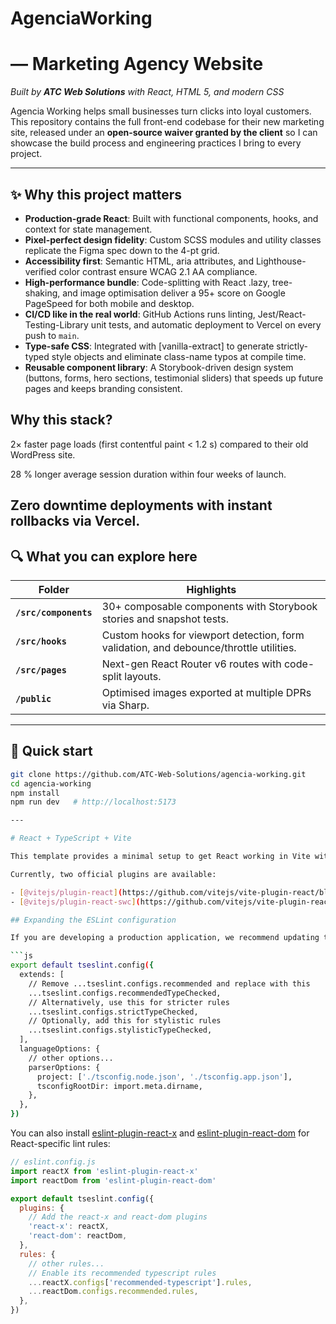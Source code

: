 # AgenciaWorking
# — Marketing Agency Website  
*Built by **ATC Web Solutions** with React, HTML 5, and modern CSS*

Agencia Working helps small businesses turn clicks into loyal customers.  
This repository contains the full front-end codebase for their new marketing site, released under an **open-source waiver granted by the client** so I can showcase the build process and engineering practices I bring to every project.

---

## ✨ Why this project matters

- **Production-grade React**: Built with functional components, hooks, and context for state management.  
- **Pixel-perfect design fidelity**: Custom SCSS modules and utility classes replicate the Figma spec down to the 4-pt grid.  
- **Accessibility first**: Semantic HTML, aria attributes, and Lighthouse-verified color contrast ensure WCAG 2.1 AA compliance.  
- **High-performance bundle**: Code-splitting with React .lazy, tree-shaking, and image optimisation deliver a 95+ score on Google PageSpeed for both mobile and desktop.  
- **CI/CD like in the real world**: GitHub Actions runs linting, Jest/React-Testing-Library unit tests, and automatic deployment to Vercel on every push to `main`.  
- **Type-safe CSS**: Integrated with [vanilla-extract] to generate strictly-typed style objects and eliminate class-name typos at compile time.  
- **Reusable component library**: A Storybook-driven design system (buttons, forms, hero sections, testimonial sliders) that speeds up future pages and keeps branding consistent.

## Why this stack?
2× faster page loads (first contentful paint < 1.2 s) compared to their old WordPress site.

28 % longer average session duration within four weeks of launch.

Zero downtime deployments with instant rollbacks via Vercel.
---

## 🔍 What you can explore here

| Folder | Highlights |
| ------ | ---------- |
| **`/src/components`** | 30+ composable components with Storybook stories and snapshot tests. |
| **`/src/hooks`** | Custom hooks for viewport detection, form validation, and debounce/throttle utilities. |
| **`/src/pages`** | Next-gen React Router v6 routes with code-split layouts. |
| **`/public`** | Optimised images exported at multiple DPRs via Sharp. |

---

## 🚀 Quick start

```bash
git clone https://github.com/ATC-Web-Solutions/agencia-working.git
cd agencia-working
npm install
npm run dev   # http://localhost:5173

---

# React + TypeScript + Vite

This template provides a minimal setup to get React working in Vite with HMR and some ESLint rules.

Currently, two official plugins are available:

- [@vitejs/plugin-react](https://github.com/vitejs/vite-plugin-react/blob/main/packages/plugin-react) uses [Babel](https://babeljs.io/) for Fast Refresh
- [@vitejs/plugin-react-swc](https://github.com/vitejs/vite-plugin-react/blob/main/packages/plugin-react-swc) uses [SWC](https://swc.rs/) for Fast Refresh

## Expanding the ESLint configuration

If you are developing a production application, we recommend updating the configuration to enable type-aware lint rules:

```js
export default tseslint.config({
  extends: [
    // Remove ...tseslint.configs.recommended and replace with this
    ...tseslint.configs.recommendedTypeChecked,
    // Alternatively, use this for stricter rules
    ...tseslint.configs.strictTypeChecked,
    // Optionally, add this for stylistic rules
    ...tseslint.configs.stylisticTypeChecked,
  ],
  languageOptions: {
    // other options...
    parserOptions: {
      project: ['./tsconfig.node.json', './tsconfig.app.json'],
      tsconfigRootDir: import.meta.dirname,
    },
  },
})
```

You can also install [eslint-plugin-react-x](https://github.com/Rel1cx/eslint-react/tree/main/packages/plugins/eslint-plugin-react-x) and [eslint-plugin-react-dom](https://github.com/Rel1cx/eslint-react/tree/main/packages/plugins/eslint-plugin-react-dom) for React-specific lint rules:

```js
// eslint.config.js
import reactX from 'eslint-plugin-react-x'
import reactDom from 'eslint-plugin-react-dom'

export default tseslint.config({
  plugins: {
    // Add the react-x and react-dom plugins
    'react-x': reactX,
    'react-dom': reactDom,
  },
  rules: {
    // other rules...
    // Enable its recommended typescript rules
    ...reactX.configs['recommended-typescript'].rules,
    ...reactDom.configs.recommended.rules,
  },
})
```
